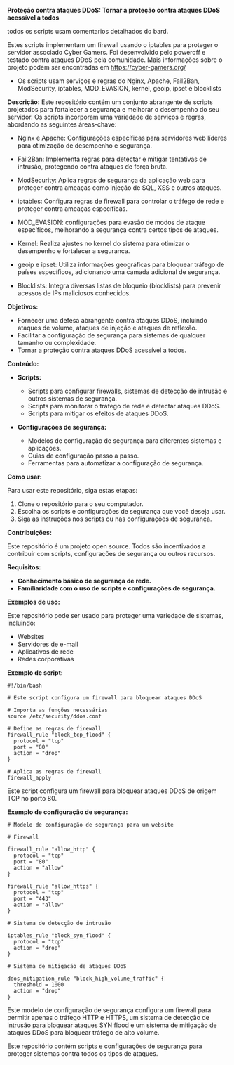 **Proteção contra ataques DDoS: Tornar a proteção contra ataques DDoS acessível a todos**

todos os scripts usam comentarios detalhados do bard.

Estes scripts implementam um firewall usando o iptables para proteger o servidor associado Cyber Gamers.
Foi desenvolvido pelo poweroff e testado contra ataques DDoS pela comunidade.
Mais informações sobre o projeto podem ser encontradas em https://cyber-gamers.org/
* Os scripts usam serviços e regras do Nginx, Apache, Fail2Ban, ModSecurity, iptables, MOD_EVASION, kernel, geoip, ipset e blocklists

**Descrição:**
Este repositório contém um conjunto abrangente de scripts projetados para fortalecer a segurança e melhorar o desempenho do seu servidor.
Os scripts incorporam uma variedade de serviços e regras, abordando as seguintes áreas-chave:

* Nginx e Apache: Configurações específicas para servidores web líderes para otimização de desempenho e segurança.

* Fail2Ban: Implementa regras para detectar e mitigar tentativas de intrusão, protegendo contra ataques de força bruta.

* ModSecurity: Aplica regras de segurança da aplicação web para proteger contra ameaças como injeção de SQL, XSS e outros ataques.

* iptables: Configura regras de firewall para controlar o tráfego de rede e proteger contra ameaças específicas.

* MOD_EVASION: configurações para evasão de modos de ataque específicos, melhorando a segurança contra certos tipos de ataques.

* Kernel: Realiza ajustes no kernel do sistema para otimizar o desempenho e fortalecer a segurança.

* geoip e ipset: Utiliza informações geográficas para bloquear tráfego de países específicos, adicionando uma camada adicional de segurança.

* Blocklists: Integra diversas listas de bloqueio (blocklists) para prevenir acessos de IPs maliciosos conhecidos.


**Objetivos:**

* Fornecer uma defesa abrangente contra ataques DDoS, incluindo ataques de volume, ataques de injeção e ataques de reflexão.
* Facilitar a configuração de segurança para sistemas de qualquer tamanho ou complexidade.
* Tornar a proteção contra ataques DDoS acessível a todos.

**Conteúdo:**

* **Scripts:**
    * Scripts para configurar firewalls, sistemas de detecção de intrusão e outros sistemas de segurança.
    * Scripts para monitorar o tráfego de rede e detectar ataques DDoS.
    * Scripts para mitigar os efeitos de ataques DDoS.
      
* **Configurações de segurança:**
    * Modelos de configuração de segurança para diferentes sistemas e aplicações.
    * Guias de configuração passo a passo.
    * Ferramentas para automatizar a configuração de segurança.

**Como usar:**

Para usar este repositório, siga estas etapas:

1. Clone o repositório para o seu computador.
2. Escolha os scripts e configurações de segurança que você deseja usar.
3. Siga as instruções nos scripts ou nas configurações de segurança.

**Contribuições:**

Este repositório é um projeto open source. Todos são incentivados a contribuir com scripts, configurações de segurança ou outros recursos.

**Requisitos:**

* **Conhecimento básico de segurança de rede.**
* **Familiaridade com o uso de scripts e configurações de segurança.**

**Exemplos de uso:**

Este repositório pode ser usado para proteger uma variedade de sistemas, incluindo:

* Websites
* Servidores de e-mail
* Aplicativos de rede
* Redes corporativas

**Exemplo de script:**

```
#!/bin/bash

# Este script configura um firewall para bloquear ataques DDoS

# Importa as funções necessárias
source /etc/security/ddos.conf

# Define as regras de firewall
firewall_rule "block_tcp_flood" {
  protocol = "tcp"
  port = "80"
  action = "drop"
}

# Aplica as regras de firewall
firewall_apply
```

Este script configura um firewall para bloquear ataques DDoS de origem TCP no porto 80.

**Exemplo de configuração de segurança:**

```
# Modelo de configuração de segurança para um website

# Firewall

firewall_rule "allow_http" {
  protocol = "tcp"
  port = "80"
  action = "allow"
}

firewall_rule "allow_https" {
  protocol = "tcp"
  port = "443"
  action = "allow"
}

# Sistema de detecção de intrusão

iptables_rule "block_syn_flood" {
  protocol = "tcp"
  action = "drop"
}

# Sistema de mitigação de ataques DDoS

ddos_mitigation_rule "block_high_volume_traffic" {
  threshold = 1000
  action = "drop"
}
```

Este modelo de configuração de segurança configura um firewall para permitir apenas o tráfego HTTP e HTTPS, um sistema de detecção de intrusão para bloquear ataques SYN flood e um sistema de mitigação de ataques DDoS para bloquear tráfego de alto volume.

Este repositório contém scripts e configurações de segurança para proteger sistemas contra todos os tipos de ataques.
